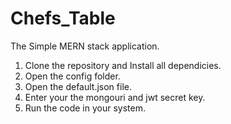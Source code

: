# Chefs_Table
The Simple MERN stack application.

1. Clone the repository and Install all dependicies.
2. Open the config folder.
3. Open the default.json file.
4. Enter your the mongouri and jwt secret key. 
5. Run the code in your system.
